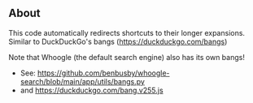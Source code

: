 ## About

This code automatically redirects shortcuts to their longer expansions. Similar to DuckDuckGo's bangs (<https://duckduckgo.com/bangs>)

Note that Whoogle (the default search engine) also has its own bangs!
- See: https://github.com/benbusby/whoogle-search/blob/main/app/utils/bangs.py
- and https://duckduckgo.com/bang.v255.js
